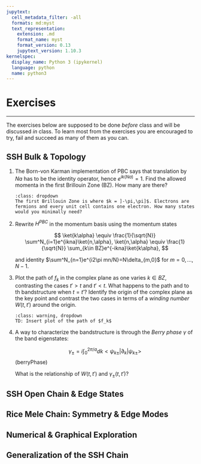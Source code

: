 ```yaml
---
jupytext:
  cell_metadata_filter: -all
  formats: md:myst
  text_representation:
    extension: .md
    format_name: myst
    format_version: 0.13
    jupytext_version: 1.10.3
kernelspec:
  display_name: Python 3 (ipykernel)
  language: python
  name: python3
---
```


# Exercises
----------
The exercises below are supposed to be done *before* class and will be discussed *in* class. To learn most from the exercises you are encouraged to try, fail and succeed as many of them as you can.

## SSH Bulk & Topology
1. The Born-von Karman implementation of PBC says that translation by $Na$ has to be the identity operator, hence $e^{ik(Na)}= 1$. Find the allowed momenta in the first Brillouin Zone (BZ). How many are there?

	```{tip} 
	:class: dropdown
	The first Brillouin Zone is where $k = ]-\pi,\pi]$. Electrons are fermions and every unit cell contains one electron. How many states would you minimally need?
	```
2. Rewrite $H^{PBC}$ in the momentum basis using the momentum states
	
	$$
	\ket{k\alpha} \equiv \frac{1}{\sqrt{N}} \sum^N_{i=1}e^{ikna}\ket{n,\alpha}, \ket{n,\alpha} \equiv \frac{1}{\sqrt{N}} \sum_{k\in BZ}e^{-ikna}\ket{k\alpha},
	$$
	
	and identity $\sum^N_{n=1}e^{i2\pi mn/N}=N\delta_{m,0}$ for $m=0,...,N-1$.

3. Plot the path of $f_k$ in the complex plane as one varies $k \in BZ$, contrasting the cases $t'>t$ and $t'<t$. What happens to the path and to th bandstructure when $t=t'$? Identify the origin of the complex plane as the key point and contrast the two cases in terms of a *winding number* $W(t,t')$ around the origin.
	```{admonition} Spoiler!
	:class: warning, dropdown
	TD: Insert plot of the path of $f_k$
	```
4. A way to characterize the bandstructure is through the *Berry phase* $\gamma$ of the band eigenstates:
	
	$$
	\gamma_{\pm} = i \int^{2\pi /a}_{0}dk<\psi_{k\pm}|\partial_k|\psi_{k\pm}>
	$$ (berryPhase)
	
	What is the relationship of $W(t,t')$ and $\gamma_{\pm}(t,t')$?

## SSH Open Chain & Edge States

## Rice Mele Chain: Symmetry & Edge Modes

## Numerical & Graphical Exploration

## Generalization of the SSH Chain
